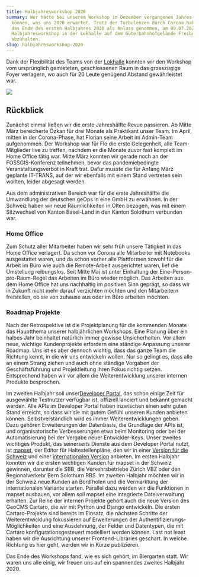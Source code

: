 ```yaml
---
title: Halbjahresworkshop 2020
summary: Wer hätte bei unserem Workshop im Dezember vergangenen Jahres erahnen
  können, was uns 2020 erwartet. Trotz der Turbulenzen durch Corona haben wir
  das Ende des ersten Halbjahres 2020 als Anlass genommen, am 09.07.2020 unseren
  Halbjahresworkshop in der Lokhalle auf dem Güterbahnhofgelände Freiburg
  abzuhalten.
slug: halbjahresworkshop-2020
---
```

Dank der Flexibilität des Teams von der [Lokhalle](https://www.lokhalle-freiburg.de/) konnten wir den Workshop vom ursprünglich gemieteten, geschlossenen Raum in das grosszügige Foyer verlagern, wo auch für 20 Leute genügend Abstand gewährleistet war.

![](/images/blog/halbjahresworkshop-2020/Lokhalle%20%281%29_0.jpg)

## Rückblick

Zunächst einmal ließen wir die erste Jahreshälfte Revue passieren. Ab Mitte März bereicherte Özkan für drei Monate als Praktikant unser Team. Im April, mitten in der Corona-Phase, hat Florian seine Arbeit im Admin-Team aufgenommen. Der Workshop war für Flo die erste Gelegenheit, alle Team-Mitglieder live zu treffen, nachdem er die Monate zuvor fast komplett im Home Office tätig war. Mitte März konnten wir gerade noch an der FOSSGIS-Konferenz teilnehmen, bevor das pandemiebedingte Veranstaltungsverbot in Kraft trat. Dafür musste die für Anfang März geplante IT-TRANS, auf der wir ebenfalls mit einem Stand vertreten sein wollten, leider abgesagt werden.

Aus dem administrativen Bereich war für die erste Jahreshälfte die Umwandlung der deutschen geOps in eine GmbH zu erwähnen. In der Schweiz haben wir neue Räumlichkeiten in Olten bezogen, was mit einem Sitzwechsel von Kanton Basel-Land in den Kanton Solothurn verbunden war.

### Home Office

Zum Schutz aller Mitarbeiter haben wir sehr früh unsere Tätigkeit in das Home Office verlagert. Da schon vor Corona alle Mitarbeiter mit Notebooks ausgestattet waren, und da schon vorher alle Plattformen sowohl für die Arbeit im Büro wie auch die Remote-Arbeit ausgerichtet waren, lief die Umstellung reibungslos. Seit Mitte Mai ist unter Einhaltung der Eine-Person-pro-Raum-Regel das Arbeiten im Büro wieder möglich. Das Arbeiten aus dem Home Office hat uns nachhaltig im positiven Sinn geprägt, so dass wir in Zukunft nicht mehr darauf verzichten möchten und den Mitarbeitern freistellen, ob sie von zuhause aus oder im Büro arbeiten möchten.

### Roadmap Projekte

Nach der Retrospektive ist die Projektplanung für die kommenden Monate das Hauptthema unserer halbjährlichen Workshops. Eine Planung über ein halbes Jahr beinhaltet natürlich immer gewisse Unsicherheiten. Vor allem neue, wichtige Kundenprojekte erfordern eine ständige Anpassung unserer Roadmap. Uns ist es aber dennoch wichtig, dass das ganze Team die Richtung kennt, in die wir uns entwickeln wollen. Nur so gelingt es, dass alle an einem Strang ziehen und auch ohne ständige Vorgaben der Geschäftsführung und Projektleitung ihren Fokus richtig setzen. Entsprechend haben wir vor allem die Weiterentwicklung unserer internen Produkte besprochen.

Im zweiten Halbjahr soll unser[Developer Portal](https://developer.geops.io/), das schon einige Zeit für ausgewählte Testnutzer verfügbar ist, offiziell lanciert und bekannt gemacht werden. Alle APIs im Developer Portal haben inzwischen einen sehr guten Stand erreicht, so dass wir sie mit gutem Gefühl unseren Kunden anbieten können. Selbstverständlich wird es immer Weiterentwicklungen geben. Dazu gehören Erweiterungen der Datenbasis, die Grundlage der APIs ist, und organisatorische Verbesserungen etwa beim Monitoring oder bei der Automatisierung bei der Vergabe neuer Entwickler-Keys. Unser zweites wichtiges Produkt, das seinerseits Dienste aus dem Developer Portal nutzt, ist [mapset](https://geops.com/solution/mapset), der Editor für Haltestellenpläne, den wir in einer [Version für die Schweiz](https://www.mapset.ch/) und einer [internationalen Version](https://www.mapset.io/) anbieten. Im ersten Halbjahr konnten wir die ersten wichtigen Kunden für mapset in der Schweiz gewinnen, darunter die SBB, die Verkehrsbetriebe Zürich VBZ oder den Regionalverkehr Bern Solothurn RBS. Im zweiten Halbjahr möchten wir in der Schweiz neue Kunden an Bord holen und die Vermarktung der internationalen Variante starten. Parallel dazu werden wir die Funktionen in mapset ausbauen, vor allem soll mapset eine integrierte Dateiverwaltung erhalten. Zur Reihe der internen Projekte gehört auch die neue Version des GeoCMS Cartaro, die wir mit Python und Django entwickeln. Die ersten Cartaro-Projekte sind bereits im Einsatz, die nächsten Schritte der Weiterentwicklung fokussieren auf Erweiterungen der Authentifizierungs-Möglichkeiten und eine Ausdehnung, der Felder und Datentypen, die mit Cartaro konfigurationsgesteuert modelliert werden können. Last not least haben wir die Ausrichtung unserer Frontend-Libraries geschärt. In welche Richtung es hier geht, werden wir in Kürze publizieren.

Das Ende des Workshops fand, wie es sich gehört, im Biergarten statt. Wir waren uns alle einig, wir freuen uns auf ein spannendes zweites Halbjahr 2020.